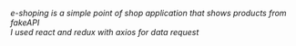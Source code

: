 *e-shoping is a simple point of shop application that shows products from fakeAPI*  
 *I used react and redux with axios for data request*
